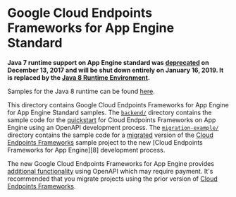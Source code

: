 # Google Cloud Endpoints Frameworks for App Engine Standard

**Java 7 runtime support on App Engine standard was [deprecated](https://cloud.google.com/appengine/docs/deprecations/java7) on
December 13, 2017 and will be shut down entirely on January 16, 2019. It is replaced by the
[Java 8 Runtime Environment](https://cloud.google.com/appengine/docs/standard/java/runtime-java8).**

Samples for the Java 8 runtime can be found [here](/appengine-java8).

This directory contains Google Cloud Endpoints Frameworks for App Engine for
App Engine Standard samples. The [`backend/`](backend/) directory contains the
sample code for the [quickstart][4] for Cloud Endpoints Frameworks on App Engine
using an OpenAPI development process. The [`migration-example/`](migration-example/) directory
contains the sample code for a [migrated][2] version of the [Cloud Endpoints
Frameworks][1] sample project to the new [Cloud Endpoints Frameworks for App Engine][8]
development process.

The new Google Cloud Endpoints Frameworks for App Engine provides
[additional functionality][3] using OpenAPI which may require payment.
It's recommended that you migrate projects using the prior version of [Cloud Endpoints Frameworks][1].


[1]: https://cloud.google.com/endpoints/docs/frameworks/legacy/v1/java
[2]: https://cloud.google.com/endpoints/docs/frameworks/legacy/v1/java/migrating
[3]: https://cloud.google.com/endpoints/docs/frameworks/java/about-cloud-endpoints-frameworks
[4]: https://cloud.google.com/endpoints/docs/frameworks/java/quickstart-frameworks-java
